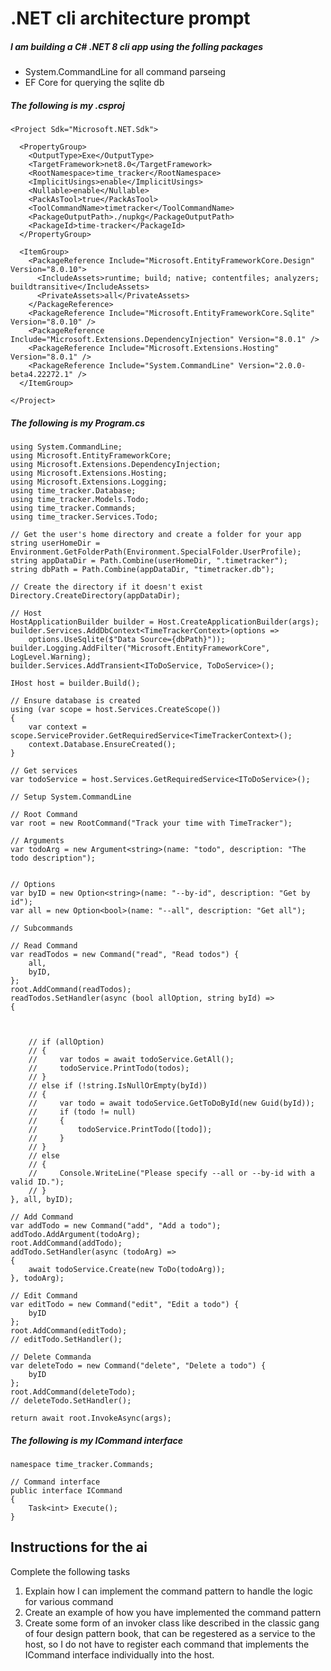 # .NET cli architecture prompt

##### I am building a C# .NET 8 cli app using the folling packages

- System.CommandLine for all command parseing
- EF Core for querying the sqlite db

##### The following is my .csproj

```
<Project Sdk="Microsoft.NET.Sdk">

  <PropertyGroup>
    <OutputType>Exe</OutputType>
    <TargetFramework>net8.0</TargetFramework>
    <RootNamespace>time_tracker</RootNamespace>
    <ImplicitUsings>enable</ImplicitUsings>
    <Nullable>enable</Nullable>
    <PackAsTool>true</PackAsTool>
    <ToolCommandName>timetracker</ToolCommandName>
    <PackageOutputPath>./nupkg</PackageOutputPath>
    <PackageId>time-tracker</PackageId>
  </PropertyGroup>

  <ItemGroup>
    <PackageReference Include="Microsoft.EntityFrameworkCore.Design" Version="8.0.10">
      <IncludeAssets>runtime; build; native; contentfiles; analyzers; buildtransitive</IncludeAssets>
      <PrivateAssets>all</PrivateAssets>
    </PackageReference>
    <PackageReference Include="Microsoft.EntityFrameworkCore.Sqlite" Version="8.0.10" />
    <PackageReference Include="Microsoft.Extensions.DependencyInjection" Version="8.0.1" />
    <PackageReference Include="Microsoft.Extensions.Hosting" Version="8.0.1" />
    <PackageReference Include="System.CommandLine" Version="2.0.0-beta4.22272.1" />
  </ItemGroup>

</Project>
```

##### The following is my Program.cs

```
using System.CommandLine;
using Microsoft.EntityFrameworkCore;
using Microsoft.Extensions.DependencyInjection;
using Microsoft.Extensions.Hosting;
using Microsoft.Extensions.Logging;
using time_tracker.Database;
using time_tracker.Models.Todo;
using time_tracker.Commands;
using time_tracker.Services.Todo;

// Get the user's home directory and create a folder for your app
string userHomeDir = Environment.GetFolderPath(Environment.SpecialFolder.UserProfile);
string appDataDir = Path.Combine(userHomeDir, ".timetracker");
string dbPath = Path.Combine(appDataDir, "timetracker.db");

// Create the directory if it doesn't exist
Directory.CreateDirectory(appDataDir);

// Host
HostApplicationBuilder builder = Host.CreateApplicationBuilder(args);
builder.Services.AddDbContext<TimeTrackerContext>(options =>
    options.UseSqlite($"Data Source={dbPath}"));
builder.Logging.AddFilter("Microsoft.EntityFrameworkCore", LogLevel.Warning);
builder.Services.AddTransient<IToDoService, ToDoService>();

IHost host = builder.Build();

// Ensure database is created
using (var scope = host.Services.CreateScope())
{
    var context = scope.ServiceProvider.GetRequiredService<TimeTrackerContext>();
    context.Database.EnsureCreated();
}

// Get services
var todoService = host.Services.GetRequiredService<IToDoService>();

// Setup System.CommandLine

// Root Command
var root = new RootCommand("Track your time with TimeTracker");

// Arguments
var todoArg = new Argument<string>(name: "todo", description: "The todo description");


// Options
var byID = new Option<string>(name: "--by-id", description: "Get by id");
var all = new Option<bool>(name: "--all", description: "Get all");

// Subcommands

// Read Command
var readTodos = new Command("read", "Read todos") {
    all,
    byID,
};
root.AddCommand(readTodos);
readTodos.SetHandler(async (bool allOption, string byId) =>
{



    // if (allOption)
    // {
    //     var todos = await todoService.GetAll();
    //     todoService.PrintTodo(todos);
    // }
    // else if (!string.IsNullOrEmpty(byId))
    // {
    //     var todo = await todoService.GetToDoById(new Guid(byId));
    //     if (todo != null)
    //     {
    //         todoService.PrintTodo([todo]);
    //     }
    // }
    // else
    // {
    //     Console.WriteLine("Please specify --all or --by-id with a valid ID.");
    // }
}, all, byID);

// Add Command
var addTodo = new Command("add", "Add a todo");
addTodo.AddArgument(todoArg);
root.AddCommand(addTodo);
addTodo.SetHandler(async (todoArg) =>
{
    await todoService.Create(new ToDo(todoArg));
}, todoArg);

// Edit Command
var editTodo = new Command("edit", "Edit a todo") {
    byID
};
root.AddCommand(editTodo);
// editTodo.SetHandler();

// Delete Commanda
var deleteTodo = new Command("delete", "Delete a todo") {
    byID
};
root.AddCommand(deleteTodo);
// deleteTodo.SetHandler();

return await root.InvokeAsync(args);
```

##### The following is my ICommand interface

```
namespace time_tracker.Commands;

// Command interface
public interface ICommand
{
    Task<int> Execute();
}
```

## Instructions for the ai

Complete the following tasks

1. Explain how I can implement the command pattern to handle the logic for various command
2. Create an example of how you have implemented the command pattern
3. Create some form of an invoker class like described in the classic gang of four design pattern book, that can be regestered as a service to the host, so I do not have to register each command that implements the ICommand interface individually into the host.
